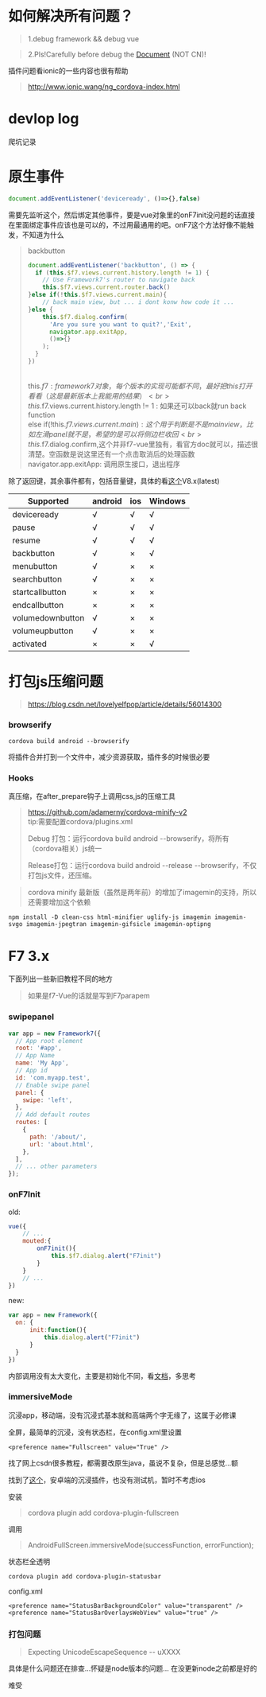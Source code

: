 # 如何解决所有问题？
> 1.debug framework && debug vue

> 2.Pls!Carefully before debug the [Document](https://framework7.io/docs/) (NOT CN)!

插件问题看ionic的一些内容也很有帮助

> http://www.ionic.wang/ng_cordova-index.html

# devlop log
爬坑记录

# 原生事件

```javascript
document.addEventListener('deviceready', ()=>{},false)
```

需要先监听这个，然后绑定其他事件，要是vue对象里的onF7init没问题的话直接在里面绑定事件应该也是可以的，不过用最通用的吧。onF7这个方法好像不能触发，不知道为什么

> backbutton
>
> ```javascript
> document.addEventListener('backbutton', () => {
>   if (this.$f7.views.current.history.length != 1) {
>     // Use Framework7's router to navigate back
>     this.$f7.views.current.router.back()
> }else if(!this.$f7.views.current.main){
>     // back main view, but ... i dont konw how code it ...
> }else {
>     this.$f7.dialog.confirm(
>       'Are you sure you want to quit?','Exit',
>       navigator.app.exitApp,
>       ()=>{}
>     );
>   }
> })
> ```
>
> <br>this.$f7
> : framework7 对象，每个版本的实现可能都不同，最好把this打开看看（这是最新版本上我能用的结果）
> <br>this.$f7.views.current.history.length != 1
> : 如果还可以back就run back function
> <br>else if(!this.$f7.views.current.main) :
> 这个用于判断是不是main view，比如左滑panel就不是，希望的是可以将侧边栏收回
> <br>this.$f7.dialog.confirm,这个并非f7-vue里独有，看官方doc就可以，描述很清楚。空函数是说这里还有一个点击取消后的处理函数
> <br>navigator.app.exitApp: 调用原生接口，退出程序

除了返回键，其余事件都有，包括音量键，具体的看[这个](https://cordova.apache.org/docs/en/8.x/cordova/events/events.html)V8.x(latest)

| Supported        | android | ios | Windows |
| ---------------- | ------- | --- | ------- |
| deviceready      | √       | √   | √       |
| pause            | √       | √   | √       |
| resume           | √       | √   | √       |
| backbutton       | √       | ×   | √       |
| menubutton       | √       | ×   | ×       |
| searchbutton     | √       | ×   | ×       |
| startcallbutton  | ×       | ×   | ×       |
| endcallbutton    | ×       | ×   | ×       |
| volumedownbutton | √       | ×   | ×       |
| volumeupbutton   | √       | ×   | ×       |
| activated        | ×       | ×   | √       |

# 打包js压缩问题

> <https://blog.csdn.net/lovelyelfpop/article/details/56014300>

### browserify

    cordova build android --browserify

将插件合并打到一个文件中，减少资源获取，插件多的时候很必要

### Hooks

真压缩，在after_prepare钩子上调用css,js的压缩工具

> <https://github.com/adamerny/cordova-minify-v2>
> <br>tip:需要配置cordova/plugins.xml
>
> Debug 打包：运行cordova build android --browserify，将所有（cordova相关）js统一
>
> Release打包：运行cordova build android --release --browserify，不仅打包js文件，还压缩。

> cordova minify 最新版（虽然是两年前）的增加了imagemin的支持，所以还需要增加这个依赖

```
npm install -D clean-css html-minifier uglify-js imagemin imagemin-svgo imagemin-jpegtran imagemin-gifsicle imagemin-optipng
```

# F7 3.x

下面列出一些新旧教程不同的地方
> 如果是f7-Vue的话就是写到F7parapem

### swipepanel

```javascript
var app = new Framework7({
  // App root element
  root: '#app',
  // App Name
  name: 'My App',
  // App id
  id: 'com.myapp.test',
  // Enable swipe panel
  panel: {
    swipe: 'left',
  },
  // Add default routes
  routes: [
    {
      path: '/about/',
      url: 'about.html',
    },
  ],
  // ... other parameters
});
```

### onF7Init
old:
```javascript
vue({
    // ...
    mouted:{
        onF7init(){
            this.$f7.dialog.alert("F7init")
        }
    }
    // ...
})
```
new:
```javascript
var app = new Framework({
  on: {
      init:function(){
          this.dialog.alert("F7init")
      }
  }
})
```

内部调用没有太大变化，主要是初始化不同，看[文档](https://framework7.io/docs/app.html#app-parameters)，多思考

### immersiveMode
沉浸app，移动端，没有沉浸式基本就和高端两个字无缘了，这属于必修课

全屏，最简单的沉浸，没有状态栏，在config.xml里设置
```
<preference name="Fullscreen" value="True" />
```
找了网上csdn很多教程，都需要改原生java，虽说不复杂，但是总感觉...额

找到了[这个](https://github.com/mesmotronic/cordova-plugin-fullscreen)，安卓端的沉浸插件，也没有测试机，暂时不考虑ios

安装
> cordova plugin add cordova-plugin-fullscreen

调用
> AndroidFullScreen.immersiveMode(successFunction, errorFunction);

状态栏全透明
```
cordova plugin add cordova-plugin-statusbar
```
config.xml
```
<preference name="StatusBarBackgroundColor" value="transparent" />
<preference name="StatusBarOverlaysWebView" value="true" />
```

### 打包问题
> Expecting UnicodeEscapeSequence -- uXXXX

具体是什么问题还在排查...怀疑是node版本的问题...
在没更新node之前都是好的

难受
